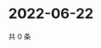 # 2022-06-22

共 0 条

<!-- BEGIN WEIBO -->
<!-- 最后更新时间 Wed Jun 22 2022 02:18:45 GMT+0800 (China Standard Time) -->

<!-- END WEIBO -->
